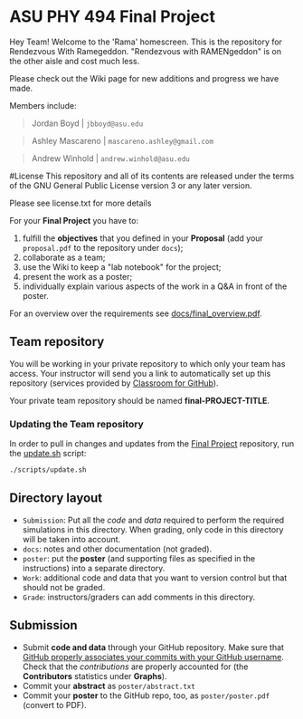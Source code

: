 # ASU PHY 494 Final Project #

Hey Team! Welcome to the 'Rama' homescreen. This is the repository for Rendezvous With Ramegeddon. "Rendezvous with RAMENgeddon" is on the other aisle and cost much less.

Please check out the Wiki page for new additions and progress we have made.

Members include:
>Jordan Boyd  |  ```jbboyd@asu.edu```

>Ashley Mascareno  |  ```mascareno.ashley@gmail.com```

>Andrew Winhold  |  ```andrew.winhold@asu.edu```

#License
This repository and all of its contents are released under the terms of the GNU General Public License
version 3 or any later version.

Please see license.txt for more details


For your **Final Project** you have to:

1. fulfill the **objectives** that you defined in your **Proposal**
   (add your `proposal.pdf` to the repository under `docs`);
2. collaborate as a team;
3. use the Wiki to keep a "lab notebook" for the project;
4. present the work as a poster;
5. individually explain various aspects of the work in a Q&A in front
   of the poster.

For an overview over the requirements see [docs/final_overview.pdf](docs/final_overview.pdf).

## Team repository
You will be working in your private repository to which only your team
has access. Your instructor will send you a link to automatically set
up this repository (services provided by
[Classroom for GitHub](https://classroom.github.com/)).

Your private team repository should be named **final-PROJECT-TITLE**.


### Updating the Team repository

In order to pull in changes and updates from the
[Final Project](https://github.com/ASU-CompMethodsPhysics-PHY494/Final_Project)
repository, run the [update.sh](scripts/update.sh) script:

```bash
./scripts/update.sh
```

## Directory layout

* `Submission`: Put all the *code* and *data* required to perform the required
  simulations in this directory. When grading, only code in this
  directory will be taken into account.
* `docs`: notes and other documentation (not graded).
* `poster`: put the **poster** (and supporting files as specified in
   the instructions) into a separate  directory.
* `Work`: additional code and data that you want to version control
  but that should not be graded.
* `Grade`: instructors/graders can add comments in this directory.
  

## Submission

* Submit **code and data** through your GitHub repository. Make sure that
  [GitHub properly associates your commits with your GitHub username](https://help.github.com/articles/why-are-my-commits-linked-to-the-wrong-user/). Check
  that the *contributions* are properly accounted
  for (the **Contributors** statistics under **Graphs**).
* Commit your **abstract** as `poster/abstract.txt`
* Commit your **poster** to the GitHub repo, too, as `poster/poster.pdf` (convert to PDF).


